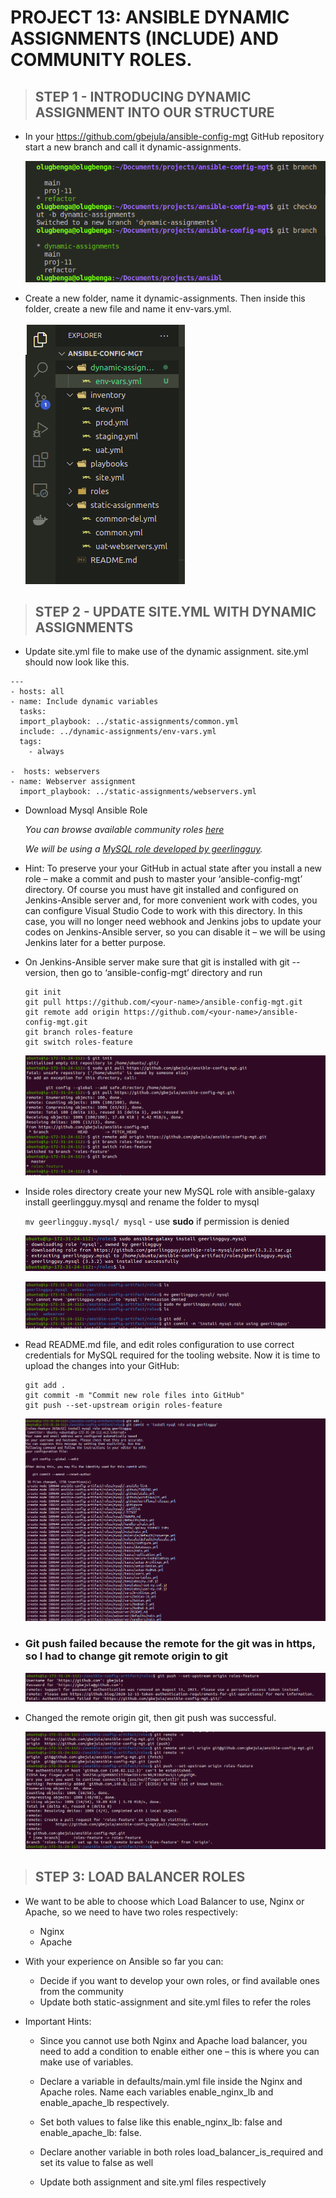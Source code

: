 # PROJECT 13: ANSIBLE DYNAMIC ASSIGNMENTS (INCLUDE) AND COMMUNITY ROLES.

> ## STEP 1 - INTRODUCING DYNAMIC ASSIGNMENT INTO OUR STRUCTURE

- In your https://github.com/gbejula/ansible-config-mgt GitHub repository start a new branch and call it dynamic-assignments.

  ![new branch](images/project-13/new-branch.png)

- Create a new folder, name it dynamic-assignments. Then inside this folder, create a new file and name it env-vars.yml.

  ![dynamic image](images/project-13/file-structure.png)

> ## STEP 2 - UPDATE SITE.YML WITH DYNAMIC ASSIGNMENTS

- Update site.yml file to make use of the dynamic assignment. site.yml should now look like this.

```
---
- hosts: all
- name: Include dynamic variables
  tasks:
  import_playbook: ../static-assignments/common.yml
  include: ../dynamic-assignments/env-vars.yml
  tags:
    - always

-  hosts: webservers
- name: Webserver assignment
  import_playbook: ../static-assignments/webservers.yml
```

- Download Mysql Ansible Role

  _You can browse available community roles [here](https://galaxy.ansible.com/home)_

  _We will be using a [MySQL role developed by geerlingguy](https://galaxy.ansible.com/geerlinggy/mysql)._

- Hint: To preserve your your GitHub in actual state after you install a new role – make a commit and push to master your ‘ansible-config-mgt’ directory. Of course you must have git installed and configured on Jenkins-Ansible server and, for more convenient work with codes, you can configure Visual Studio Code to work with this directory. In this case, you will no longer need webhook and Jenkins jobs to update your codes on Jenkins-Ansible server, so you can disable it – we will be using Jenkins later for a better purpose.

- On Jenkins-Ansible server make sure that git is installed with git --version, then go to ‘ansible-config-mgt’ directory and run

  ```
  git init
  git pull https://github.com/<your-name>/ansible-config-mgt.git
  git remote add origin https://github.com/<your-name>/ansible-config-mgt.git
  git branch roles-feature
  git switch roles-feature
  ```

  ![git initialization](images/project-13/step1.png)

- Inside roles directory create your new MySQL role with ansible-galaxy install geerlingguy.mysql and rename the folder to mysql

  `mv geerlingguy.mysql/ mysql` - use **sudo** if permission is denied

  ![mysql](images/project-13/step2.png)

  ![mysql](images/project-13/step3.png)

- Read README.md file, and edit roles configuration to use correct credentials for MySQL required for the tooling website.
  Now it is time to upload the changes into your GitHub:

  ```
  git add .
  git commit -m "Commit new role files into GitHub"
  git push --set-upstream origin roles-feature
  ```

  ![git commit](images/project-13/step4.png)

- ### Git push failed because the remote for the git was in **https**, so I had to change git remote origin to **git**

  ![git push failed](images/project-13/git-push-failed.png)

- Changed the remote origin git, then git push was successful.

  ![git success](images/project-13/git-push-success.png)

> ## STEP 3: LOAD BALANCER ROLES

- We want to be able to choose which Load Balancer to use, Nginx or Apache, so we need to have two roles respectively:

  - Nginx
  - Apache

- With your experience on Ansible so far you can:

  - Decide if you want to develop your own roles, or find available ones from the community
  - Update both static-assignment and site.yml files to refer the roles

- Important Hints:

  - Since you cannot use both Nginx and Apache load balancer, you need to add a condition to enable either one – this is where you can make use of variables.

  - Declare a variable in defaults/main.yml file inside the Nginx and Apache roles. Name each variables enable_nginx_lb and enable_apache_lb respectively.

  - Set both values to false like this enable_nginx_lb: false and enable_apache_lb: false.

  - Declare another variable in both roles load_balancer_is_required and set its value to false as well

  - Update both assignment and site.yml files respectively
